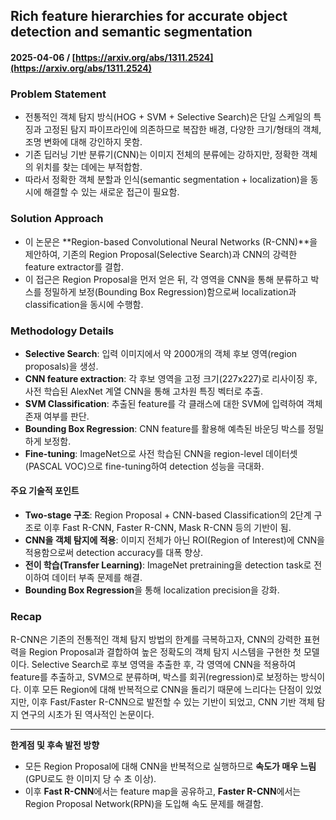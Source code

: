 ## Rich feature hierarchies for accurate object detection and semantic segmentation  
#### 2025-04-06 / [https://arxiv.org/abs/1311.2524](https://arxiv.org/abs/1311.2524)

### Problem Statement
- 전통적인 객체 탐지 방식(HOG + SVM + Selective Search)은 단일 스케일의 특징과 고정된 탐지 파이프라인에 의존하므로 복잡한 배경, 다양한 크기/형태의 객체, 조명 변화에 대해 강인하지 못함.
- 기존 딥러닝 기반 분류기(CNN)는 이미지 전체의 분류에는 강하지만, 정확한 객체의 위치를 찾는 데에는 부적합함.
- 따라서 정확한 객체 분할과 인식(semantic segmentation + localization)을 동시에 해결할 수 있는 새로운 접근이 필요함.

### Solution Approach
- 이 논문은 **Region-based Convolutional Neural Networks (R-CNN)**을 제안하여, 기존의 Region Proposal(Selective Search)과 CNN의 강력한 feature extractor를 결합.
- 이 접근은 Region Proposal을 먼저 얻은 뒤, 각 영역을 CNN을 통해 분류하고 박스를 정밀하게 보정(Bounding Box Regression)함으로써 localization과 classification을 동시에 수행함.

### Methodology Details
- **Selective Search**: 입력 이미지에서 약 2000개의 객체 후보 영역(region proposals)을 생성.
- **CNN feature extraction**: 각 후보 영역을 고정 크기(227x227)로 리사이징 후, 사전 학습된 AlexNet 계열 CNN을 통해 고차원 특징 벡터로 추출.
- **SVM Classification**: 추출된 feature를 각 클래스에 대한 SVM에 입력하여 객체 존재 여부를 판단.
- **Bounding Box Regression**: CNN feature를 활용해 예측된 바운딩 박스를 정밀하게 보정함.
- **Fine-tuning**: ImageNet으로 사전 학습된 CNN을 region-level 데이터셋(PASCAL VOC)으로 fine-tuning하여 detection 성능을 극대화.

#### 주요 기술적 포인트
- **Two-stage 구조**: Region Proposal + CNN-based Classification의 2단계 구조로 이후 Fast R-CNN, Faster R-CNN, Mask R-CNN 등의 기반이 됨.
- **CNN을 객체 탐지에 적용**: 이미지 전체가 아닌 ROI(Region of Interest)에 CNN을 적용함으로써 detection accuracy를 대폭 향상.
- **전이 학습(Transfer Learning)**: ImageNet pretraining을 detection task로 전이하여 데이터 부족 문제를 해결.
- **Bounding Box Regression**을 통해 localization precision을 강화.

### Recap
R-CNN은 기존의 전통적인 객체 탐지 방법의 한계를 극복하고자, CNN의 강력한 표현력을 Region Proposal과 결합하여 높은 정확도의 객체 탐지 시스템을 구현한 첫 모델이다. Selective Search로 후보 영역을 추출한 후, 각 영역에 CNN을 적용하여 feature를 추출하고, SVM으로 분류하며, 박스를 회귀(regression)로 보정하는 방식이다. 이후 모든 Region에 대해 반복적으로 CNN을 돌리기 때문에 느리다는 단점이 있었지만, 이후 Fast/Faster R-CNN으로 발전할 수 있는 기반이 되었고, CNN 기반 객체 탐지 연구의 시초가 된 역사적인 논문이다.

---

**한계점 및 후속 발전 방향**
- 모든 Region Proposal에 대해 CNN을 반복적으로 실행하므로 **속도가 매우 느림** (GPU로도 한 이미지 당 수 초 이상).
- 이후 **Fast R-CNN**에서는 feature map을 공유하고, **Faster R-CNN**에서는 Region Proposal Network(RPN)을 도입해 속도 문제를 해결함.
